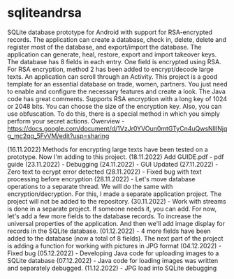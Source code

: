 # sqliteandrsa
SQLite database prototype for Android with support for RSA-encrypted records. The application can create a database, check in, delete, delete and register most of the database, and export/import the database. The application can generate, heal, restore, export and import takeover keys. The database has 8 fields in each entry. One field is encrypted using RSA. For RSA encryption, method 2 has been added to encrypt/decode large texts. An application can scroll through an Activity. This project is a good template for an essential database on trade, women, partners. You just need to enable and configure the necessary features and create a look. The Java code has great comments. Supports RSA encryption with a long key of 1024 or 2048 bits. You can choose the size of the encryption key. Also, you can use obfuscation. To do this, there is a special method in which you simply perform your secret actions.  Owerview - https://docs.google.com/document/d/1VzJr0YVOun0mtGTyCn4uQwsNllINjqg_mc2qq_5FvVM/edit?usp=sharing

(16.11.2022) Methods for encrypting large texts have been tested on a prototype. Now I'm adding to this project.
(18.11.2022) Add GUIDE.pdf - pdf guide
(23.11.2022) - Debugging
(24.11.2022) - GUI Updated
(27.11.2022) - Zero text to ecrypt error detected
(28.11.2022) - Fixed bug with text processing before encryption
(28.11.2022) - Let's move database operations to a separate thread. We will do the same with encryption/decryption. For this, I made a separate application project. The project will not be added to the repository.
(30.11.2022) - Work with streams is done in a separate project. If someone needs it, you can add. For now, let's add a few more fields to the database records. To increase the universal properties of the application. And then we'll add image display for records in the SQLite database.
(01.12.2022) - 4 more fields have been added to the database (now a total of 8 fields). The next part of the project is adding a function for working with pictures in JPG format
(04.12.2022) - Fixed bug
(05.12.2022) - Developing Java code for uploading images to a SQLite database
(07.12.2022) - Java code for loading images was written and separately debugged.
(11.12.2022) - JPG load into SQLite debugging
